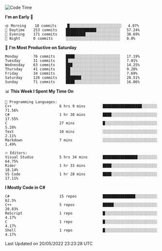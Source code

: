 <!--START_SECTION:waka-->
![Code Time](http://img.shields.io/badge/Code%20Time-790%20hrs%2056%20mins-blue)

**I'm an Early 🐤** 

```text
🌞 Morning    18 commits     █░░░░░░░░░░░░░░░░░░░░░░░░   4.07% 
🌆 Daytime    253 commits    ██████████████░░░░░░░░░░░   57.24% 
🌃 Evening    171 commits    █████████░░░░░░░░░░░░░░░░   38.69% 
🌙 Night      0 commits      ░░░░░░░░░░░░░░░░░░░░░░░░░   0.0%

```
📅 **I'm Most Productive on Saturday** 

```text
Monday       76 commits     ████░░░░░░░░░░░░░░░░░░░░░   17.19% 
Tuesday      31 commits     █░░░░░░░░░░░░░░░░░░░░░░░░   7.01% 
Wednesday    63 commits     ███░░░░░░░░░░░░░░░░░░░░░░   14.25% 
Thursday     41 commits     ██░░░░░░░░░░░░░░░░░░░░░░░   9.28% 
Friday       34 commits     ██░░░░░░░░░░░░░░░░░░░░░░░   7.69% 
Saturday     126 commits    ███████░░░░░░░░░░░░░░░░░░   28.51% 
Sunday       71 commits     ████░░░░░░░░░░░░░░░░░░░░░   16.06%

```


📊 **This Week I Spent My Time On** 

```text
💬 Programming Languages: 
C++                      6 hrs 9 mins        ██████████████████░░░░░░░   71.56% 
C#                       1 hr 30 mins        ████░░░░░░░░░░░░░░░░░░░░░   17.55% 
C                        27 mins             █░░░░░░░░░░░░░░░░░░░░░░░░   5.28% 
Text                     10 mins             ░░░░░░░░░░░░░░░░░░░░░░░░░   2.11% 
Markdown                 7 mins              ░░░░░░░░░░░░░░░░░░░░░░░░░   1.49%

🔥 Editors: 
Visual Studio            5 hrs 34 mins       ████████████████░░░░░░░░░   64.75% 
Rider                    1 hr 33 mins        ████░░░░░░░░░░░░░░░░░░░░░   18.14% 
VS Code                  1 hr 28 mins        ████░░░░░░░░░░░░░░░░░░░░░   17.11%

```

**I Mostly Code in C#** 

```text
C#                       15 repos            ███████████████░░░░░░░░░░   62.5% 
C++                      5 repos             █████░░░░░░░░░░░░░░░░░░░░   20.83% 
ReScript                 1 repo              █░░░░░░░░░░░░░░░░░░░░░░░░   4.17% 
C                        1 repo              █░░░░░░░░░░░░░░░░░░░░░░░░   4.17% 
Shell                    1 repo              █░░░░░░░░░░░░░░░░░░░░░░░░   4.17%

```



 Last Updated on 20/05/2022 23:23:28 UTC
<!--END_SECTION:waka-->
